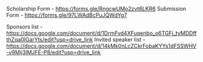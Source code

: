Scholarship Form - https://forms.gle/RngcwUMo2zvt6LKR6
Submission Form - https://forms.gle/97LWAdBcPuJQWdYg7


Sponsors list - https://docs.google.com/document/d/1DrmFvd4XFuqenbo_o6TGFj_tyMDDffthZqa0lGarYts/edit?usp=drive_link
Invited speaker list - https://docs.google.com/document/d/14kMk0nLcZCkrFobaKYYs1dFSSWHV-v9Mij3lMJFE-P8/edit?usp=drive_link
